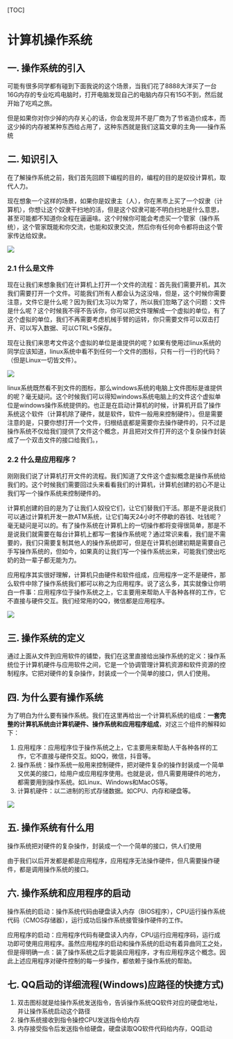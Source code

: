 [TOC]

# 计算机操作系统

## 一. 操作系统的引入

可能有很多同学都有碰到下面我说的这个场景，当我们花了8888大洋买了一台16G内存的专业吃鸡电脑时，打开电脑发现自己的电脑内存只有15G不到，然后就开始了吃鸡之旅。

但是如果你对你少掉的内存关心的话，你会发现并不是厂商为了节省造价成本，而这少掉的内存被某种东西给占用了，这种东西就是我们这篇文章的主角——操作系统

## 二. 知识引入

在了解操作系统之前，我们首先回顾下编程的目的，编程的目的是奴役计算机，取代人力。

现在想象一个这样的场景，如果你是奴隶主（人），你在黑市上买了一个奴隶（计算机），你想让这个奴隶干扫地的活，但是这个奴隶可能不明白扫地是什么意思，甚至可能都不知道你全程在逼逼啥。这个时候你可能会考虑买一个管家（操作系统），这个管家既能和你交流，也能和奴隶交流，然后你有任何命令都将由这个管家传达给奴隶。

![](https://img2020.cnblogs.com/blog/1739645/202003/1739645-20200316213844367-1295008090.jpg)

### 2.1 什么是文件

现在让我们来想象我们在计算机上打开一个文件的流程：首先我们需要开机，其次我们需要打开一个文件。可能我们所有人都会认为这没啥，但是，这个时候你需要注意，文件它是什么呢？因为我们太习以为常了，所以我们忽略了这个问题：文件是什么呢？这个时候我不得不告诉你，你可以把文件理解成一个虚拟的单位，有了这个虚拟的单位，我们不再需要考虑机械手臂的运转，你只需要文件可以双击打开、可以写入数据、可以CTRL+S保存。

现在让我们来思考文件这个虚拟的单位是谁提供的呢？如果有使用过linux系统的同学应该知道，linux系统中看不到任何一个文件的图标，只有一行一行的代码？（但是Linux一切皆文件）。

![](https://img2020.cnblogs.com/blog/1739645/202003/1739645-20200316214213216-930486286.jpg)

linux系统既然看不到文件的图标，那么windows系统的电脑上文件图标是谁提供的呢？毫无疑问。这个时候我们可以得知windows系统电脑上的文件这个虚拟单位是windows操作系统提供的。也正是在启动计算机的时候，计算机开启了操作系统这个软件（计算机除了硬件，就是软件，软件一般用来控制硬件）。但是需要注意的是，只要你想打开一个文件，归根结底都是需要你去操作硬件的，只不过是操作系统不仅给我们提供了文件这个概念，并且把对文件打开的这个复杂操作封装成了一个双击文件的接口给我们。，

### 2.2 什么是应用程序？

刚刚我们说了计算机打开文件的流程。我们知道了文件这个虚拟概念是操作系统给我们的。这个时候我们需要回过头来看看我们的计算机，计算机创建的初心不是让我们写一个操作系统来控制硬件的。

计算机创建的目的是为了让我们人奴役它们，让它们替我们干活。那是不是说我们可以通过计算机开发一款ATM系统，让它们每天24小时不停歇的吞钱、吐钱呢？毫无疑问是可以的。有了操作系统在计算机上的一切操作都将变得很简单，那是不是说我们就需要在每台计算机上都写一套操作系统呢？通过常识来看，我们是不需要的，我们只需要复制其他人的操作系统即可，但是在计算机创建初期是需要自己手写操作系统的，但如今，如果真的让我们写一个操作系统出来，可能我们使出吃奶的劲一辈子都无能为力。

应用程序其实很好理解，计算机只由硬件和软件组成，应用程序一定不是硬件，那么软件中除了操作系统我们都可以称之为应用程序。说了这么多，其实就像让你明白一件事：应用程序位于操作系统之上，它主要用来帮助人干各种各样的工作，它不直接与硬件交互。我们经常用的QQ，微信都是应用程序。

![](https://img2020.cnblogs.com/blog/1739645/202003/1739645-20200316214906116-1788957717.jpg)



## 三. 操作系统的定义

通过上面从文件到应用软件的铺垫，我们在这里直接给出操作系统的定义：操作系统位于计算机硬件与应用软件之间，它是一个协调管理计算机资源和软件资源的控制程序。它把对硬件的复杂操作，封装成一个一个简单的接口，供人们使用。



## 四. 为什么要有操作系统

为了明白为什么要有操作系统。我们在这里再给出一个计算机系统的组成：**一套完整的计算机系统由计算机硬件、操作系统和应用程序组成**，对这三个组件的解释如下：

1. 应用程序：应用程序位于操作系统之上，它主要用来帮助人干各种各样的工作，它不直接与硬件交互。如QQ，微信，抖音等。
2. 操作系统：操作系统一般用来控制硬件，把对硬件复杂的操作封装成一个简单又优美的接口，给用户或应用程序使用。也就是说，但凡需要用硬件的地方，都需要用到操作系统。如Linux、Windows和MacOS等。
3. 计算机硬件：以二进制的形式存储数据。如CPU、内存和硬盘等。

![](https://img2020.cnblogs.com/blog/1739645/202003/1739645-20200316215411238-644163131.png)



## 五. 操作系统有什么用

操作系统把对硬件的复杂操作，封装成一个一个简单的接口，供人们使用

由于我们以后开发都是都是应用程序，应用程序无法操作硬件，但凡需要操作硬件，都是调用操作系统的接口。



## 六. 操作系统和应用程序的启动

操作系统的启动：操作系统代码由硬盘读入内存（BIOS程序），CPU运行操作系统代码（CMOS存储器），运行成功后操作系统接管操作硬件的工作。

应用程序的启动：应用程序代码有硬盘读入内存，CPU运行应用程序码，运行成功即可使用应用程序。虽然应用程序的启动和操作系统的启动有着异曲同工之处，但是得明确一点：装了操作系统之后才能装应用程序，才有应用程序这个概念。因此上述应用程序对硬件控制的每一步操作，都依赖于操作系统的帮助。



## 七. QQ启动的详细流程(Windows)应路径的快捷方式)

1. 双击图标就是给操作系统发送指令，告诉操作系统QQ软件对应的硬盘地址，并让操作系统启动这个路径
2. 操作系统接收到指令操控CPU发送指令给内存
3. 内存接受指令后发送指令给硬盘，硬盘读取QQ软件代码给内存，QQ启动

